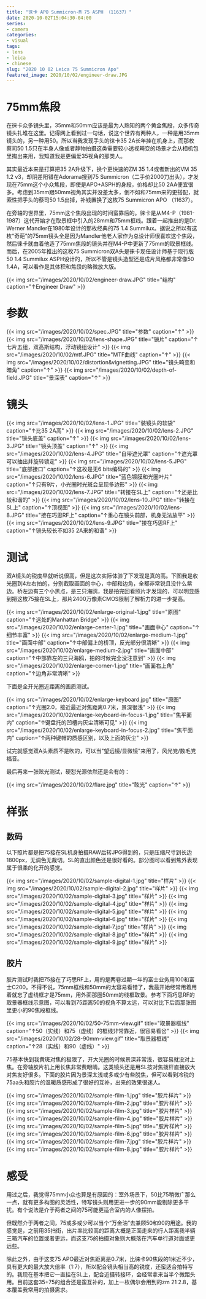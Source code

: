 ```yaml
---
title: "徕卡 APO Summicron-M 75 ASPH （11637）"
date: 2020-10-02T15:04:30-04:00
series:
- camera
categories:
- visual
tags:
- lens
- leica
- chinese
slug: "2020 10 02 Leica 75 Summicron Apo"
featured_image: 2020/10/02/engineer-draw.JPG
---
```


# 75mm焦段

在徕卡众多镜头里，35mm和50mm应该是最为人熟知的两个黄金焦段，众多传奇镜头扎堆在这里。记得网上看到过一句话，说这个世界有两种人，一种是用35mm镜头的，另一种用50。所以当我发现手头的徕卡35 2A长年挂在机身上，而那枚蔡司50 1.5只在半身人像或者静物拍摄这类需要较小透视畸变的场景才会从相机包里掏出来用，我知道我是更偏爱35视角的那类人。

其实最近本来是打算把35 2A升级下，换个更快速的ZM 35 1.4或者新出的VM 35 1.2 v3，却阴差阳错在Adorama搜到75 Summicron（二手价2000刀出头），才发现在75mm这个小众焦段，即使是APO+ASPH的身段，价格却比50 2AA便宜很多。考虑到35mm跟50mm视角其实并没差太多，倒不如和75mm来的更搭配，就索性把手头的蔡司50 1.5出掉，补钱置换了这枚75 Summicron APO （11637）。

在旁轴的世界里，75mm这个焦段出现的时间蛮靠后的。徕卡是从M4-P（1981-1987）这代开始才在取景框中引入的28mm和75mm框线。跟着一起推出的是Dr. Werner Mandler在1980年设计的那枚经典的75 1.4 Summilux。据说之所以有这枚“奇葩”的75mm镜头全是因为Mandler他老人家作为总设计师很喜欢这个焦段，然后徕卡就由着他造了75mm焦段的镜头并在M4-P中更新了75mm的取景框线。而后，在2005年推出的这枚75 Summicron双A头是徕卡现任设计师基于现行版50 1.4 Summilux ASPH设计的，所以不管是镜头造型还是成片风格都非常像50 1.4A，可以看作是其体积和焦段的略微放大版。

{{< img src="/images/2020/10/02/engineer-draw.JPG" title="结构" caption="↑Engineer Draw" >}}

# 参数

{{< img src="/images/2020/10/02/spec.JPG" title="参数" caption="↑" >}}
{{< img src="/images/2020/10/02/lens-shape.JPG" title="镜片" caption="↑七片五组，双高斯结构，浮动镜组设计" >}}
{{< img src="/images/2020/10/02/mtf.JPG" title="MTF曲线" caption="↑" >}}
{{< img src="/images/2020/10/02/distortion&vignetting.JPG" title="镜头畸变和暗角" caption="↑" >}}
{{< img src="/images/2020/10/02/depth-of-field.JPG" title="景深表" caption="↑" >}}

# 镜头

{{< img src="/images/2020/10/02/lens-1.JPG" title="装镜头的软袋" caption="↑比35 2A高" >}}
{{< img src="/images/2020/10/02/lens-2.JPG" title="镜头底盖" caption="↑" >}}
{{< img src="/images/2020/10/02/lens-3.JPG" title="镜头顶盖" caption="↑" >}}
{{< img src="/images/2020/10/02/lens-4.JPG" title="自带遮光罩" caption="↑遮光罩可以抽出并旋转锁定" >}}
{{< img src="/images/2020/10/02/lens-5.JPG" title="底部接口" caption="↑这枚是无6 bits编码的" >}}
{{< img src="/images/2020/10/02/lens-6.JPG" title="蓝色镀膜和光圈叶片" caption="↑只有9片，小光圈时光斑会呈现多边形" >}}
{{< img src="/images/2020/10/02/lens-7.JPG" title="转接在SL上" caption="↑还是比较和谐的" >}}
{{< img src="/images/2020/10/02/lens-10.JPG" title="转接在SL上" caption="↑顶视图" >}}
{{< img src="/images/2020/10/02/lens-8.JPG" title="接在巧思RF上" caption="↑重心在镜头前部，机身无法放平" >}}
{{< img src="/images/2020/10/02/lens-9.JPG" title="接在巧思RF上" caption="↑镜头较长不如35 2A来的和谐" >}}


# 测试

双A镜头的锐度早就听说很高，但是这次实际体验了下发现是真的高。下图我是收光圈到4左右拍的，分别截取画面的中心，中部和边角，全都非常锐且没什么紫边。桥左边有三个小黑点，是三只海鸥，我是拍完回看照片才发现的，可以明显感到把这枚75接在SL上，那片2400万像素CMOS限制了解析力的进一步提高。

{{< img src="/images/2020/10/02/enlarge-original-1.jpg" title="原图" caption="↑远处的Manhattan Bridge" >}}
{{< img src="/images/2020/10/02/enlarge-center-1.jpg" title="画面中心" caption="↑细节丰富" >}}
{{< img src="/images/2020/10/02/enlarge-medium-1.jpg" title="画面中部" caption="↑中部偏上的桥顶，反光部分很清晰" >}}
{{< img src="/images/2020/10/02/enlarge-medium-2.jpg" title="画面中部" caption="↑中部靠左的三只海鸥，拍的时候完全没注意到" >}}
{{< img src="/images/2020/10/02/enlarge-corner-1.jpg" title="画面右上角" caption="↑边角非常清晰" >}}

下面是全开光圈近距离的画质测试。

{{< img src="/images/2020/10/02/enlarge-keyboard.jpg" title="原图" caption="↑光圈2.0，接近最近对焦距离0.7米，景深很浅" >}}
{{< img src="/images/2020/10/02/enlarge-keyboard-in-focus-1.jpg" title="焦平面内" caption="↑键盘托的凹槽内灰尘清晰可见" >}}
{{< img src="/images/2020/10/02/enlarge-keyboard-in-focus-2.jpg" title="焦平面内" caption="↑两种键帽的质感区别，以及上面的灰尘" >}}

试完就感觉双A头素质不是吹的，可以当"望远镜/显微镜"来用了，风光党/数毛党福音。

最后再来一张眩光测试，硬怼光源依然还是会有的：

{{< img src="/images/2020/10/02/flare.jpg" title="眩光" caption="↑" >}}

# 样张

## 数码

以下照片都是把75接在SL机身拍摄RAW后转JPG得到的，只是压缩尺寸到长边1800px，无调色无裁切。SL的直出颜色还是很好看的。部分图可以看到焦外表现属于很柔的化开的感觉。

{{< img src="/images/2020/10/02/sample-digital-1.jpg" title="样片" >}}
{{< img src="/images/2020/10/02/sample-digital-2.jpg" title="样片" >}}
{{< img src="/images/2020/10/02/sample-digital-3.jpg" title="样片" >}}
{{< img src="/images/2020/10/02/sample-digital-4.jpg" title="样片" >}}
{{< img src="/images/2020/10/02/sample-digital-5.jpg" title="样片" >}}
{{< img src="/images/2020/10/02/sample-digital-6.jpg" title="样片" >}}
{{< img src="/images/2020/10/02/sample-digital-7.jpg" title="样片" >}}
{{< img src="/images/2020/10/02/sample-digital-8.jpg" title="样片" >}}
{{< img src="/images/2020/10/02/sample-digital-9.jpg" title="样片" >}}

## 胶片

胶片测试时我把75接在了巧思RF上，用的是两卷过期一年的富士业务用100和富士C200。不得不说，75mm框线和50mm的太容易看错了，我最开始经常用着用着就忘了虚线框才是75mm，用外面那圈50mm的线框取景。参考下面巧思RF的取景器框线示意图，可以看到75距离50的视角不算太远，可以对比下后面那张图里更小的90焦段框线。

{{< img src="/images/2020/10/02/50-75mm-view.gif" title="取景器框线" caption="↑50（实线）和75（虚线）的框线非常靠近，很容易看岔" >}}
{{< img src="/images/2020/10/02/28-90mm-view.gif" title="取景器框线" caption="↑28（实线）和90（虚线）" >}}

75基本快到我黄斑对焦的极限了，开大光圈的时候景深非常浅，很容易就没对上焦。在旁轴胶片机上用长焦非常费眼睛。这类镜头还是用SL按对焦拨杆直接放大对焦友好很多。下面的胶片因为景深太浅或多或少有些脱焦，但可以看到冷锐的75aa头和胶片的温暖质感形成了很好的互补，出来的效果很迷人。

{{< img src="/images/2020/10/02/sample-film-1.jpg" title="胶片样片" >}}
{{< img src="/images/2020/10/02/sample-film-2.jpg" title="胶片样片" >}}
{{< img src="/images/2020/10/02/sample-film-3.jpg" title="胶片样片" >}}
{{< img src="/images/2020/10/02/sample-film-4.jpg" title="胶片样片" >}}
{{< img src="/images/2020/10/02/sample-film-5.jpg" title="胶片样片" >}}
{{< img src="/images/2020/10/02/sample-film-6.jpg" title="胶片样片" >}}
{{< img src="/images/2020/10/02/sample-film-7.jpg" title="胶片样片" >}}
{{< img src="/images/2020/10/02/sample-film-8.jpg" title="胶片样片" >}}

# 感受

用过之后，我觉得75mm小众也算是有原因的：室外场景下，50比75稍微广那么一点，就有更多构图的灵活性，特写镜头则用更进一步的90mm能剔除更多干扰。有个说法是介于两者之间的75可能更适合室内的人像摆拍。

但既然介于两者之间，75或多或少可以当个“万金油”去兼顾50和90的用途。我的感觉是，之前用35扫街，出片率比较高的距离大概是正面走来的行人距离我半辆三箱汽车的位置或者更远，而这支75的拍摄对象则大概落在汽车单行道对面或更远些。

除此之外，由于这支75 APO最近对焦距离是0.7米，比徕卡90焦段的1米近不少，具有更大的最大放大倍率（1:7），所以配合镜头相当高的锐度，还蛮适合拍特写的。我现在基本把它一直挂在SL上，配合近摄转接环，会经常拿来当半个微距头用。目前这套35+75的组合还是蛮互补的，加上一枚偶尔会用到的zm 21 2.8，基本覆盖我常用的拍摄需求。